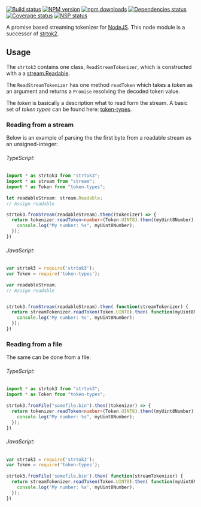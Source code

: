 [![Build status](https://travis-ci.org/Borewit/strtok3.svg?branch=master)](https://travis-ci.org/Borewit/strtok3)
[![NPM version](https://badge.fury.io/js/strtok3.svg)](https://npmjs.org/package/strtok3)
[![npm downloads](http://img.shields.io/npm/dm/strtok3.svg)](https://npmjs.org/package/strtok3)
[![Dependencies status](https://david-dm.org/Borewit/strtok3/status.svg)](https://david-dm.org/Borewit/strtok3)
[![Coverage status](https://coveralls.io/repos/github/Borewit/strtok3/badge.svg?branch=master)](https://coveralls.io/github/Borewit/strtok3?branch=master)
[![NSP status](https://nodesecurity.io/orgs/borewit/projects/886feaa3-d2f9-40f4-a2ea-4befdcad0176/badge)](https://nodesecurity.io/orgs/borewit/projects/886feaa3-d2f9-40f4-a2ea-4befdcad0176)

A promise based streaming tokenizer for [NodeJS](http://nodejs.org).
This node module is a successor of [strtok2](https://github.com/Borewit/strtok2).

## Usage

The `strtok3` contains one class, `ReadStreamTokenizer`, which is constructed with a 
a [stream.Readable](https://nodejs.org/api/stream.html#stream_class_stream_readable).

The `ReadStreamTokenizer` has one method `readToken` which takes a *token* as an argument 
and returns a `Promise` resolving the decoded token value.

The *token* is basically a description what to read form the stream. 
A basic set of *token types* can be found here: [token-types](https://github.com/Borewit/token-types).

### Reading from a stream

Below is an example of parsing the the first byte from a readable stream as an unsigned-integer:

###### TypeScript:
```TypeScript
import * as strtok3 from "strtok3";
import * as stream from "stream";
import * as Token from "token-types";
    
let readableStream: stream.Readable;
// Assign readable

strtok3.fromStream(readableStream).then((tokenizer) => {
  return tokenizer.readToken<number>(Token.UINT8).then((myUint8Number) => {
    console.log("My number: %s", myUint8Number);
  });
})
```

###### JavaScript:
```JavaScript
var strtok3 = require('strtok3');
var Token = require('token-types');
    
var readableStream;
// Assign readable


strtok3.fromStream(readableStream).then( function(streamTokenizer) {
  return streamTokenizer.readToken(Token.UINT8).then( function(myUint8Number) {
    console.log('My number: %s', myUint8Number);
  });
})
```

### Reading from a file

The same can be done from a file:

###### TypeScript:
```TypeScript
import * as strtok3 from "strtok3";
import * as Token from "token-types";
    
strtok3.fromFile("somefile.bin").then((tokenizer) => {
  return tokenizer.readToken<number>(Token.UINT8).then((myUint8Number) => {
    console.log("My number: %s", myUint8Number);
  });
})
```

###### JavaScript:
```JavaScript
var strtok3 = require('strtok3');
var Token = require('token-types');
    
strtok3.fromFile('somefile.bin').then( function(streamTokenizer) {
  return streamTokenizer.readToken(Token.UINT8).then( function(myUint8Number) {
    console.log('My number: %s', myUint8Number);
  });
})
```
